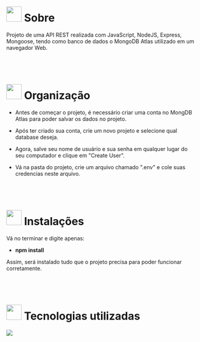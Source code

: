 # <img height="40" src="https://user-images.githubusercontent.com/84249945/219458363-0df46081-95bd-4878-a828-541457541cbd.png"/> Sobre
Projeto de uma API REST realizada com JavaScript, NodeJS, Express, Mongoose, tendo como banco de dados o MongoDB Atlas utilizado em um navegador Web.

<br><br>

# <img height="40" src="https://user-images.githubusercontent.com/84249945/219459633-fbe0a910-0287-4f46-9ec3-0eaf1da53b87.png"/> Organização
- Antes de começar o projeto, é necessário criar uma conta no MongDB Atlas para poder salvar os dados no projeto.

- Após ter criado sua conta, crie um novo projeto e selecione qual database deseja.

- Agora, salve seu nome de usuário e sua senha em qualquer lugar do seu computador e clique em "Create User".

- Vá na pasta do projeto, crie um arquivo chamado ".env" e cole suas credencias neste arquivo.

<br><br>

# <img height="40" src="https://user-images.githubusercontent.com/84249945/219701953-d9aadf6c-065a-4176-8c21-3b13c497f752.png"/> Instalações
Vá no terminar e digite apenas:
- <strong>npm install</strong> 
<p>Assim, será instalado tudo que o projeto precisa para poder funcionar corretamente.</p>

<br><br>

# <img height="40" src="https://user-images.githubusercontent.com/84249945/219471565-77dd520e-41ee-41f8-8fb9-0e259535a867.png"/> Tecnologias utilizadas

<p>
  <a href="https://skillicons.dev">
    <img src="https://skillicons.dev/icons?i=js,nodejs,express,mongo" />
  </a>
</p>